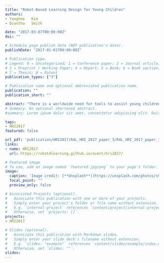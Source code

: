```yaml
---
title: "Robot-Based Learning Design for Young Children"
authors:
- Yanghee	Kim
- Diantha	Smith

date: "2017-03-07T00:00:00Z"
doi: ""

# Schedule page publish date (NOT publication's date).
publishDate: "2017-01-01T00:00:00Z"

# Publication type.
# Legend: 0 = Uncategorized; 1 = Conference paper; 2 = Journal article;
# 3 = Preprint / Working Paper; 4 = Report; 5 = Book; 6 = Book section;
# 7 = Thesis; 8 = Patent
publication_types: ["3"]

# Publication name and optional abbreviated publication name.
publication: ""
publication_short: ""

abstract: "There is a worldwide need for tools to assist young children who learn English as a second language (ESL). The authors have been implementing two approaches to designing robot/child interaction activities for ESL children : one-on-one learning in play and small-group learning in play. In the former approach, a child interacted with an embodied robot individually to develop vocabulary and early literacy skills. Based on our study of theories of learning and child development, we sought to create engaging robot-based learning, where the child played with the robot to practice the skills. Through our experience, it was clear that pedagogically solid design and iterative refinement led to sustainable robot/child interaction. The latter approach is currently being explored in our on-going research. Acknowledging that language learning and cultural understanding are inseparable, we examine the role of a robot as a cultural broker that mediates collaborative learning and play among children from different cultural and linguistic backgrounds. During the workshop, we will discuss our motivation toward this approach and pedagogical grounding for the approach, and the progress that has been made in the design of robot-mediated"
# Summary. An optional shortened abstract.
#summary: Lorem ipsum dolor sit amet, consectetur adipiscing elit. Duis posuere tellus ac convallis placerat. Proin tincidunt magna sed ex sollicitudin condimentum.

tags:
- HRI2017
featured: false

url_pdf: 'publication/HRI2017/R4L_HRI_2017_paper_3/R4L_HRI_2017_paper_3.pdf' 
links:
- name: HRI2017
  url: https://robot4learning.github.io/event/hri2017/

# Featured image
# To use, add an image named `featured.jpg/png` to your page's folder. 
image:
  caption: 'Image credit: [**Unsplash**](https://unsplash.com/photos/s9CC2SKySJM)'
  focal_point: ""
  preview_only: false

# Associated Projects (optional).
#   Associate this publication with one or more of your projects.
#   Simply enter your project's folder or file name without extension.
#   E.g. `internal-project` references `content/project/internal-project/index.md`.
#   Otherwise, set `projects: []`.
projects:
- HRI2017

# Slides (optional).
#   Associate this publication with Markdown slides.
#   Simply enter your slide deck's filename without extension.
#   E.g. `slides: "example"` references `content/slides/example/index.md`.
#   Otherwise, set `slides: ""`.
slides:
---
```



